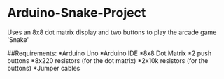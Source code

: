 # Arduino-Snake-Project
Uses an 8x8 dot matrix display and two buttons to play the arcade game 'Snake'

##Requirements:
*Arduino Uno
*Arduino IDE
*8x8 Dot Matrix
*2 push buttons
*8x220 resistors (for the dot matrix)
*2x10k resistors (for the buttons)
*Jumper cables
